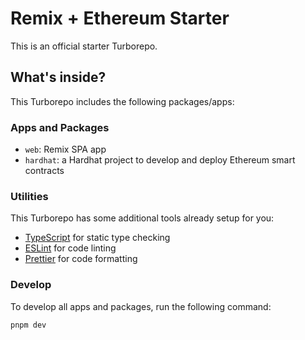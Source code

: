 # Remix + Ethereum Starter

This is an official starter Turborepo.

## What's inside?

This Turborepo includes the following packages/apps:

### Apps and Packages

- `web`: Remix SPA app
- `hardhat`: a Hardhat project to develop and deploy Ethereum smart contracts

### Utilities

This Turborepo has some additional tools already setup for you:

- [TypeScript](https://www.typescriptlang.org/) for static type checking
- [ESLint](https://eslint.org/) for code linting
- [Prettier](https://prettier.io) for code formatting

### Develop

To develop all apps and packages, run the following command:

```
pnpm dev
```
